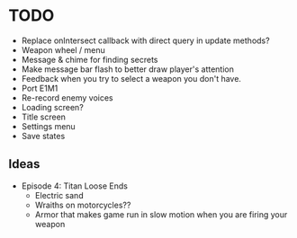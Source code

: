 # TODO
- Replace onIntersect callback with direct query in update methods?
- Weapon wheel / menu
- Message & chime for finding secrets
- Make message bar flash to better draw player's attention
- Feedback when you try to select a weapon you don't have.
- Port E1M1
- Re-record enemy voices
- Loading screen?
- Title screen
- Settings menu
- Save states

## Ideas

- Episode 4: Titan Loose Ends
  - Electric sand
  - Wraiths on motorcycles??
  - Armor that makes game run in slow motion when you are firing your weapon
